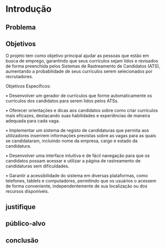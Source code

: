 # Introdução

## Problema

## Objetivos

O projeto tem como objetivo principal ajudar as pessoas que estão em busca de emprego, garantindo que seus currículos sejam lidos e revisados ​​de forma preenchida pelos Sistemas de Rastreamento de Candidatos (ATS), aumentando a probabilidade de seus currículos serem selecionados por recrutadores.

Objetivos Específicos:

• Desenvolver um gerador de currículos que forme automaticamente os currículos dos candidatos para serem lidos pelos ATSs.

• Oferecer orientações e dicas aos candidatos sobre como criar currículos mais eficazes, destacando suas habilidades e experiências de maneira adequada para cada vaga.

• Implementar um sistema de registo de candidaturas que permita aos utilizadores inserirem informações previstas sobre as vagas para as quais se candidataram, incluindo nome da empresa, cargo e estado da candidatura.

• Desenvolver uma interface intuitiva e de fácil navegação para que os candidatos possam acessar e utilizar a página de rastreamento de candidaturas sem dificuldades.

• Garantir a acessibilidade do sistema em diversas plataformas, como telefones, tablets e computadores, permitindo que os usuários o acessem de forma conveniente, independentemente de sua localização ou dos recursos disponíveis.

## justifique

## público-alvo

## conclusão
